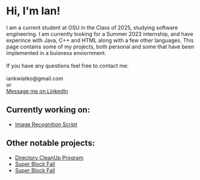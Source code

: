 <h1>Hi, I'm Ian! <br/></h1>
I am a current student at OSU in the Class of 2025, studying software engineering.
I am currently looking for a Summer 2023 internship, and have experince with Java, C++ and HTML along with a few other languages.
This page contains some of my projects, both personal and some that have been implemented in a buisness enviornment.
  <br>
  <br>
If you have any questions feel free to contact me:
  <br>
  <br>
iankwiatko@gmail.com
  <br>
or
  <br>
<a href="https://www.linkedin.com/in/iankwaitko">Message me on LinkedIn</a>

<h2>Currently working on:</h2>

- [Image Recognition Script](https://github.com/iankwiatko/Human-Recognition-Software)

<h2>Other notable projects:</h2>

- [Directory CleanUp Program](https://github.com/iankwiatko/Clean-Up-Tool)
- [Super Block Fall](https://github.com/iankwiatko/Super-Block-Fall)
- [Super Block Fall](https://github.com/iankwiatko/Idle-Folktales)
